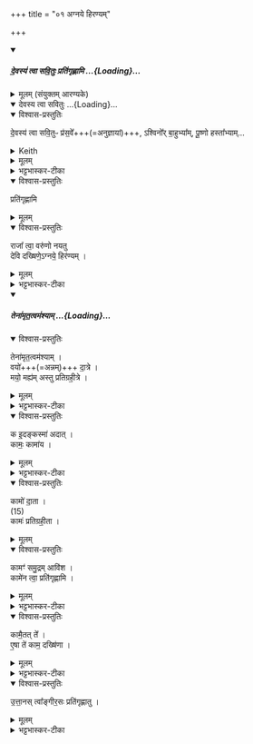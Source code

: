 +++
title = "०१ अग्नये हिरण्यम्"

+++

<div class="js_include" includetitle="false" newlevelforh1="5" unfilled url="/vedAH_yajuH/taittirIyam/AraNyakam/yajuH/sarva-prastutiH/03/15-17_pratigrahAH/devasya_tvA_savituH__pratigRhNAmi.md">
<details open><summary><h5>दे॒वस्य॑ त्वा सवि॒तुः प्रति॑गृह्णामि ...{Loading}...</h5></summary>
<details><summary>मूलम् (संयुक्तम् आरण्यके)</summary>

दे॒वस्य॑ त्वा सवि॒तुः प्र॑स॒वे ।  
अ॒श्विनो᳚र्बा॒हुभ्या᳚म् ।  
पू॒ष्णो हस्ता᳚भ्यां॒ प्रति॑गृह्णामि ।
</details>
<div class="js_include" includetitle="false" newlevelforh1="5" unfilled="" url="/vedAH_yajuH/taittirIyam/saMhitA/yajuH/sarva-prastutiH/1/1_darshapUrNamAsAdi/04_havirnirvApaH/devasya_tvA_savituH.md">
<details open><summary><h10>देवस्य त्वा सवितुः ...{Loading}...</h10></summary>
<details open><summary>विश्वास-प्रस्तुतिः</summary>

दे॒वस्य॑ त्वा सवि॒तुᳶ प्र॑स॒वे᳚+++(=अनुज्ञायां)+++,
ऽश्विनो᳚र् बा॒हुभ्या᳚म्,
पू॒ष्णो हस्ता᳚भ्याम्…
</details>
<details><summary>Keith</summary>

On the instigation of god Savitr,  
with the arms of the Aśvins,  
with the hands of Pusan.
</details>
<details><summary>मूलम्</summary>

दे॒वस्य॑ त्वा सवि॒तुᳶ प्र॑स॒वे᳚ऽश्विनो᳚र् बा॒हुभ्या᳚म्,
पू॒ष्णो हस्ता᳚भ्यां॒…
</details>
<details><summary>भट्टभास्कर-टीका</summary>

**सवितुस्** सर्वप्रेरकस्य **देवस्य** **प्रसवे** प्रेरणायां तेनैव प्रेरितोहं  

'थाथघञ्क्ताजबित्रकाणाम्' (पा.सू. 6.2.144) इति सूत्रेण प्रसवशब्दोन्तोदात्तः । **अश्विनोर्बाहुभ्यां** नत्वात्मीयाभ्यामिति स्तुतिः । 'अश्विनौ हि देवानामध्वर्यू आस्ताम्' (तै.ब्रा. 3.2.4) । तथा **पूष्ण** एव **हस्ताभ्यां** पाणितलाभ्याम् । उदात्तनिवृत्तिस्वरेण षष्ठ्या उदात्तत्वम्॥
______________
सावित्रो व्याख्यातः । सवितुर् देवस्यानुज्ञाने **अश्विनोर्** एव **बाहुभ्यां पूष्ण** एव **हस्ताभ्याम्** । न त्व् आत्मीयाभ्यामिति ॥
______________
तत्र सावित्रो व्याख्यातः ।  
सवितुर्देवस्य प्रसवे अनुज्ञायां लब्धायामेव  
अश्विनोरेव बाहुम्यां नात्मीयाभ्यां  
पूष्णो हस्ताभ्यां
</details>
</details>
</div>
<details open><summary>विश्वास-प्रस्तुतिः</summary>

प्रति॑गृह्णामि
</details>
<details><summary>मूलम्</summary>

प्रति॑गृह्णामि
</details>
</details>
</div>
<details open><summary>विश्वास-प्रस्तुतिः</summary>

राजा᳚ त्वा॒ वरु॑णो नयतु  
देवि दख्षिणे॒ऽग्नये॒ हिर॑ण्यम् ।  
</details>
<details><summary>मूलम्</summary>

राजा᳚ त्वा॒ वरु॑णो नयतु  
देवि दख्षिणे॒ऽग्नये॒ हिर॑ण्यम् ।  
</details>
<details><summary>भट्टभास्कर-टीका</summary>

हे हिरण्यात्मिके ! देवि! दक्षिणे! राजा वरुणः त्वां हिरण्यं अग्नये नयतु । तच्चेयमिष्टकाऽस्ति ।  
</details>
<div class="js_include" includetitle="false" newlevelforh1="5" unfilled url="/vedAH_yajuH/taittirIyam/AraNyakam/yajuH/sarva-prastutiH/03/15-17_pratigrahAH/tenAmRtatvam_ashyAm.md">
<details open><summary><h5>तेना॑मृत॒त्वम॑श्याम् ...{Loading}...</h5></summary>
<details open><summary>विश्वास-प्रस्तुतिः</summary>

तेना॑मृत॒त्वम॑श्याम् ।  
वयो॑+++(=अन्नम्)+++ दा॒त्रे ।  
मयो॒ मह्य॑म् अस्तु प्रतिग्रही॒त्रे ।
</details>
<details><summary>मूलम्</summary>

तेना॑मृत॒त्वम॑श्याम् ।  
वयो॑ दा॒त्रे ।  
मयो॒ मह्य॑मस्तु प्रतिग्रही॒त्रे ।
</details>
<details><summary>भट्टभास्कर-टीका</summary>

तेन हिरण्येन प्रतिगृहीतेन इष्टकाभूतेन अहं अमृतत्वं अश्यां प्राप्यासम् ।  
वयः अन्नं दात्रे हिरण्यं दत्तवतेऽस्तु । मां च तत्प्रतिग्रहीत्रे मयः सुखमस्तु, दातुरेवोपकारकत्वात् ।
</details>
<details open><summary>विश्वास-प्रस्तुतिः</summary>

क इ॒दङ्कस्मा॑ अदात् ।  
कामः॒ कामा॑य ।
</details>
<details><summary>मूलम्</summary>

क इ॒दङ्कस्मा॑ अदात् ।  
कामः॒ कामा॑य ।
</details>
<details><summary>भट्टभास्कर-टीका</summary>

किञ्च - कः प्रजापतिरेव कस्मै प्रजापतये इदं हिरण्यं अदात्, न देवदत्तो मह्यम् । अनिर्ज्ञातपरमार्थः प्रजापतिः कशब्देनोच्यते । यद्वा - क इति प्रजापतेस्संज्ञा, व्यत्ययेन स्मैभावः । कामः इच्छा । काम एव कामाय ददाति ।  
अन्य आह - इदं हिरण्यं को नाम कस्मै वा दातुमर्हति कामादृते । तस्मात् कामः कामाय ददाति ।
</details>
<details open><summary>विश्वास-प्रस्तुतिः</summary>

कामो॑ दा॒ता ।  
(15)  
कामः॑ प्रतिग्रही॒ता ।
</details>
<details><summary>मूलम्</summary>

कामो॑ दा॒ता ।  
(15)  
कामः॑ प्रतिग्रही॒ता ।

</details>
<details open><summary>विश्वास-प्रस्तुतिः</summary>

कामꣳ॑ समु॒द्रम् आवि॑श ।  
कामे॑न त्वा॒ प्रति॑गृह्णामि ।
</details>
<details><summary>मूलम्</summary>

कामꣳ॑ समु॒द्रमावि॑श ।  
कामे॑न त्वा॒ प्रति॑गृह्णामि ।
</details>
<details><summary>भट्टभास्कर-टीका</summary>

तथा हि - काम एव दाता, काम एव प्रतिग्रहीता, न देवदत्तो, न चाहम् । तस्मात् समुद्र समुद्रसदृशं अनन्तत्वात् काममाविश । ततः कामेनैकीभावमापन्नं त्वां अहं प्रतिगृह्णामि ।
</details>
<details open><summary>विश्वास-प्रस्तुतिः</summary>

कामै॒तत् ते᳚ ।  
ए॒षा ते॑ काम॒ दख्षि॑णा ।
</details>
<details><summary>मूलम्</summary>

कामै॒तत् ते᳚ ।  
ए॒षा ते॑ काम॒ दख्षि॑णा ।
</details>
<details><summary>भट्टभास्कर-टीका</summary>

एवं हिरण्यमुक्त्वा  
इदानीं कामं प्रत्याह -  
हे काम !  
एतत् ते हिरण्यं, त्वमेव प्रतिगृहाण ।  
एषा हि त्वदीया दक्षिणा इदानीमिष्टकाभूता ।
</details>
<details open><summary>विश्वास-प्रस्तुतिः</summary>

उ॒त्ता॒नस् त्वा᳚ङ्गीर॒सः प्रति॑गृह्णातु ।
</details>
<details><summary>मूलम्</summary>

उ॒त्ता॒नस् त्वा᳚ङ्गीर॒सः प्रति॑गृह्णातु ।
</details>
<details><summary>भट्टभास्कर-टीका</summary>

अथ दक्षिणां प्रत्याह -  
हे दक्षिणे!  
त्वामिष्टका-भूतां उत्तानः आङ्गीरसः प्रतिगृह्णातु । '
इयं वा उत्तान आङ्गीरतः' इति ब्राह्मणम् ।  
तस्मात् पृथिव्येव त्वां प्रतिगृह्णातु  
नाहमस्य प्रतिग्रहीतेति ॥
</details>
</details>
</div>

